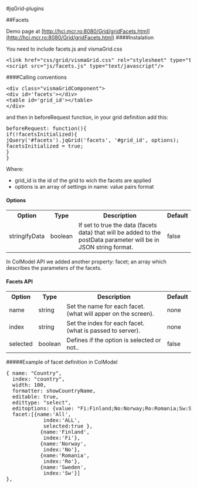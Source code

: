 #jqGrid-plugins


##Facets


Demo page at [http://hci.mcr.ro:8080/Grid/gridFacets.html](http://hci.mcr.ro:8080/Grid/gridFacets.html)
####Instalation

You need to include facets.js and vismaGrid.css
<pre>&lt;link href="css/grid/vismaGrid.css" rel="stylesheet" type="text/css"/&gt;
&lt;script src="js/facets.js" type="text/javascript"/&gt;</pre>

####Calling conventions

<pre>&lt;div class="vismaGridComponent"&gt;
&lt;div id='facets'&gt;&lt;/div&gt;
&lt;table id='grid_id'&gt;&lt;/table&gt; 
&lt;/div&gt; </pre>
and then in beforeRequest function, in your grid definition add this:

<pre>beforeRequest: function(){
if(!facetsInitialized){
jQuery('#facets').jqGrid('facets', '#grid_id', options);
facetsInitialized = true;
}
}</pre>

Where:

   * grid_id is the id of the grid to wich the facets are applied
   * options is an array of settings in name: value pairs format

#### Options
<table>
<tr>
<th>Option</th>
<th>Type</th>
<th>Description</th>
<th>Default</th>
</tr>
<tr>
<td>stringifyData</td>
<td>boolean</td>
<td>If set to true the data (facets data) that will be added to the postData parameter will be in JSON string format.</td>
<td>false</td>
</tr>
</table>

In ColModel API we added another property: facet; an array which describes the parameters of the facets.

#### Facets API
<table>
<tr>
<th>Option</th>
<th>Type</th>
<th>Description</th>
<th>Default</th>
</tr>
<tr>
<td>name</td>
<td>string</td>
<td>Set the name for each facet. (what will apper on the screen).</td>
<td>none</td>
</tr>
<tr>
<td>index</td>
<td>string</td>
<td>Set the index for each facet. (what is passed to server).</td>
<td>none</td>
</tr>
<tr>
<td>selected</td>
<td>boolean</td>
<td>Defines if the option is selected or not..</td>
<td>false</td>
</tr>
</table>

#####Example of facet definition in ColModel
 <pre>
{ name: "Country",
  index: "country",  
  width: 100,     
  formatter: showCountryName,
  editable: true,
  edittype: "select", 
  editoptions: {value: "Fi:Finland;No:Norway;Ro:Romania;Sw:Sweden"},
  facet:[{name:'All',
            index:'ALL',
            selected:true }, 
           {name:'Finland',
            index:'Fi'},
           {name:'Norway',
            index:'No'},
           {name:'Romania',
            index:'Ro'},
           {name:'Sweden',
            index:'Sw'}]
},
 </pre> 
